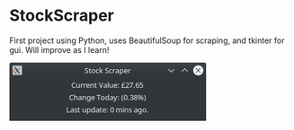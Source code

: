 # StockScraper
First project using Python, uses BeautifulSoup for scraping, and tkinter for gui.
Will improve as I learn!

![Screenshot](scraper_screenshot.jpg)
